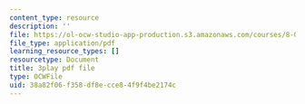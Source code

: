 ```yaml
---
content_type: resource
description: ''
file: https://ol-ocw-studio-app-production.s3.amazonaws.com/courses/8-01sc-classical-mechanics-fall-2016/38a82f06f358df8ecce84f9f4be2174c_FNOfxJxceIM.pdf
file_type: application/pdf
learning_resource_types: []
resourcetype: Document
title: 3play pdf file
type: OCWFile
uid: 38a82f06-f358-df8e-cce8-4f9f4be2174c
---
```

